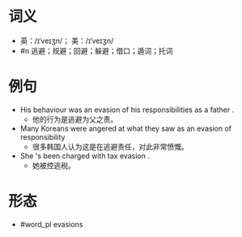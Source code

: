 # 词义
- 英：/ɪˈveɪʒn/； 美：/ɪˈveɪʒn/
- #n 逃避；规避；回避；躲避；借口；遁词；托词
# 例句
- His behaviour was an evasion of his responsibilities as a father .
	- 他的行为是逃避为父之责。
- Many Koreans were angered at what they saw as an evasion of responsibility
	- 很多韩国人认为这是在逃避责任，对此非常愤慨。
- She 's been charged with tax evasion .
	- 她被控逃税。
# 形态
- #word_pl evasions
